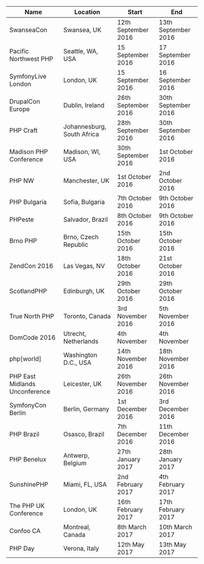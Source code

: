 | Name | Location | Start | End |
|------|----------|-------|-----|
| SwanseaCon | Swansea, UK | 12th September 2016 | 13th September 2016 |
| Pacific Northwest PHP | Seattle, WA, USA | 15 September 2016 | 17 September 2016 |
| SymfonyLive London | London, UK | 15 September 2016 | 16 September 2016 |
| DrupalCon Europe | Dublin, Ireland | 26th September 2016 | 30th September 2016 |
| PHP Craft | Johannesburg, South Africa | 28th September 2016 | 30th September 2016 |
| Madison PHP Conference | Madison, WI, USA | 30th September 2016 | 1st October 2016 |
| PHP NW | Manchester, UK | 1st October 2016 | 2nd October 2016 |
| PHP Bulgaria | Sofia, Bulgaria | 7th October 2016 | 9th October 2016 |
| PHPeste | Salvador, Brazil | 8th October 2016 | 9th October 2016 |
| Brno PHP | Brno, Czech Republic | 15th October 2016 | 15th October 2016 |
| ZendCon 2016 | Las Vegas, NV | 18th October 2016 | 21st October 2016 |
| ScotlandPHP | Edinburgh, UK | 29th October 2016 | 29th October 2016 |
| True North PHP | Toronto, Canada | 3rd November 2016 | 5th November 2016 |
| DomCode 2016 | Utrecht, Netherlands | 4th November | 4th November |
| php[world] | Washington D.C., USA | 14th November 2016 | 18th November 2016 |
| PHP East Midlands Unconference | Leicester, UK | 26th November 2016 | 26th November 2016 |
| SymfonyCon Berlin | Berlin, Germany | 1st December 2016 | 3rd December 2016 |
| PHP Brazil | Osasco, Brazil | 7th December 2016 | 11th December 2016 |
| PHP Benelux | Antwerp, Belgium | 27th January 2017 | 28th January 2017 |
| SunshinePHP | Miami, FL, USA | 2nd February 2017 | 4th February 2017 |
| The PHP UK Conference | London, UK | 16th February 2017 | 17th February 2017 |
| Confoo CA | Montreal, Canada | 8th March 2017 | 10th March 2017 |
| PHP Day | Verona, Italy | 12th May 2017 | 13th May 2017 |
